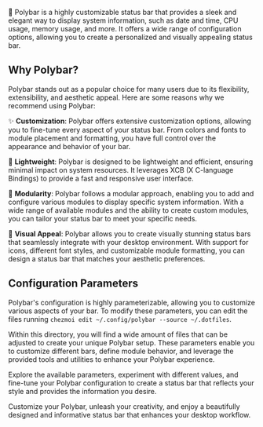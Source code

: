 🎨 Polybar is a highly customizable status bar that provides a sleek and elegant way to display system information, such as date and time, CPU usage, memory usage, and more. It offers a wide range of configuration options, allowing you to create a personalized and visually appealing status bar.

## Why Polybar?

Polybar stands out as a popular choice for many users due to its flexibility, extensibility, and aesthetic appeal. Here are some reasons why we recommend using Polybar:

✨ **Customization**: Polybar offers extensive customization options, allowing you to fine-tune every aspect of your status bar. From colors and fonts to module placement and formatting, you have full control over the appearance and behavior of your bar.

🚀 **Lightweight**: Polybar is designed to be lightweight and efficient, ensuring minimal impact on system resources. It leverages XCB (X C-language Bindings) to provide a fast and responsive user interface.

🧩 **Modularity**: Polybar follows a modular approach, enabling you to add and configure various modules to display specific system information. With a wide range of available modules and the ability to create custom modules, you can tailor your status bar to meet your specific needs.

🌈 **Visual Appeal**: Polybar allows you to create visually stunning status bars that seamlessly integrate with your desktop environment. With support for icons, different font styles, and customizable module formatting, you can design a status bar that matches your aesthetic preferences.

## Configuration Parameters

Polybar's configuration is highly parameterizable, allowing you to customize various aspects of your bar. To modify these parameters, you can edit the files running `chezmoi edit ~/.config/polybar --source ~/.dotfiles`.

Within this directory, you will find a wide amount of files that can be adjusted to create your unique Polybar setup. These parameters enable you to customize different bars, define module behavior, and leverage the provided tools and utilities to enhance your Polybar experience.

Explore the available parameters, experiment with different values, and fine-tune your Polybar configuration to create a status bar that reflects your style and provides the information you desire.

Customize your Polybar, unleash your creativity, and enjoy a beautifully designed and informative status bar that enhances your desktop workflow.

